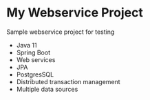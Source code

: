 # My Webservice Project

Sample webservice project for testing

- Java 11
- Spring Boot
- Web services
- JPA
- PostgresSQL
- Distributed transaction management
- Multiple data sources
